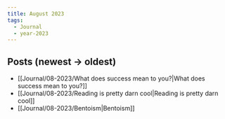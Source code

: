 ```yaml
---
title: August 2023
tags:
  - Journal
  - year-2023
---
```

## Posts (newest → oldest)
- [[Journal/08-2023/What does success mean to you?|What does success mean to you?]]
- [[Journal/08-2023/Reading is pretty darn cool|Reading is pretty darn cool]]
- [[Journal/08-2023/Bentoism|Bentoism]]